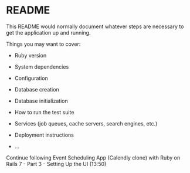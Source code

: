 # README

This README would normally document whatever steps are necessary to get the
application up and running.

Things you may want to cover:

* Ruby version

* System dependencies

* Configuration

* Database creation

* Database initialization

* How to run the test suite

* Services (job queues, cache servers, search engines, etc.)

* Deployment instructions

* ...

Continue following Event Scheduling App (Calendly clone) with Ruby on Rails 7 - Part 3 - Setting Up the UI (13:50)
